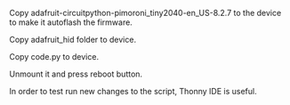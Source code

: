 Copy adafruit-circuitpython-pimoroni_tiny2040-en_US-8.2.7 to the device to make it autoflash the firmware.

Copy adafruit_hid folder to device.

Copy code.py to device.

Unmount it and press reboot button.

In order to test run new changes to the script, Thonny IDE is useful.
